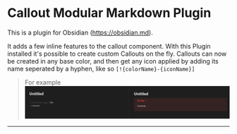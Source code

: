 # Callout Modular Markdown Plugin

This is a plugin for Obsidian (https://obsidian.md).

It adds a few inline features to the callout component.
With this Plugin installed it's possible to create custom Callouts on the fly.
Callouts can now be created in any base color, and then get any icon applied by adding its name seperated by a hyphen, like so `[!{colorName}-{iconName}]`

>For example 
>![alt text](https://github.com/K-Brylev/callout-modular-markdown/blob/master/Example%20Pictures/BugRedExample.png)
- - - 